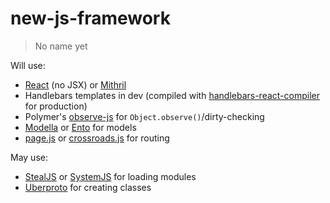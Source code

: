 # new-js-framework
> No name yet

Will use:
* [React](https://github.com/facebook/react) (no JSX) or [Mithril](https://github.com/lhorie/mithril.js)
* Handlebars templates in dev (compiled with [handlebars-react-compiler](https://github.com/stevenvachon/handlebars-react-compiler) for production)
* Polymer's [observe-js](https://github.com/polymer/observe-js) for `Object.observe()`/dirty-checking
* [Modella](https://github.com/modella/modella) or [Ento](https://github.com/rstacruz/ento) for models
* [page.js](https://github.com/visionmedia/page.js) or [crossroads.js](https://github.com/millermedeiros/crossroads.js) for routing

May use:
* [StealJS](https://github.com/bitovi/steal) or [SystemJS](https://github.com/systemjs/systemjs) for loading modules
* [Uberproto](https://github.com/daffl/uberproto) for creating classes
